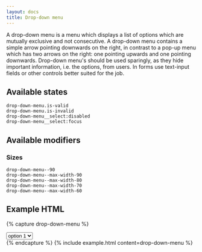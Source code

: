 ```yaml
---
layout: docs
title: Drop-down menu
---
```


A drop-down menu is a menu which displays a list of options which are mutually exclusive and not consecutive. A drop-down menu contains a simple arrow pointing downwards on the right, in contrast to a pop-up menu which has two arrows on the right: one pointing upwards and one pointing downwards. Drop-down menu's should be used sparingly, as they hide important information, i.e. the options, from users. In forms use text-input fields or other controls better suited for the job.

## Available states

```
drop-down-menu.is-valid
drop-down-menu.is-invalid
drop-down-menu__select:disabled
drop-down-menu__select:focus
```

## Available modifiers

### Sizes

```
drop-down-menu--90
drop-down-menu--max-width-90
drop-down-menu--max-width-80
drop-down-menu--max-width-70
drop-down-menu--max-width-60
```

## Example HTML

{% capture drop-down-menu %}
<div class="drop-down-menu">
    <select class="drop-down-menu__select">
        <option value="1">option 1</option>
        <option value="2">option 2</option>
    </select>
</div>
{% endcapture %}
{% include example.html
	content=drop-down-menu
%}